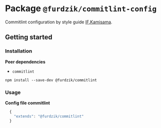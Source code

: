 # Package `@furdzik/commitlint-config`

Commitlint configuration by style guide [IF.Kamisama](https://github.com/furdzik/IF.Kamisama).

## Getting started

### Installation

**Peer dependencies**
- `commitlint`

```
npm install --save-dev @furdzik/commitlint
```

### Usage

**Config file commitlint**

```javascript
  {
    "extends": "@furdzik/commitlint"
  }
```


